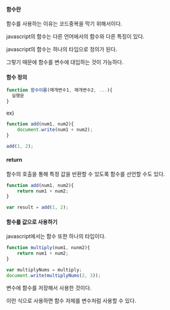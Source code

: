 #### 함수란

함수를 사용하는 이유는 코드중복을 막기 위해서이다.

javascript의 함수는 다른 언어에서의 함수와 다른 특징이 있다.

javascript의 함수는 하나의 타입으로 정의가 된다.

그렇기 때문에 함수를 변수에 대입하는 것이 가능하다.



#### 함수 정의

```js
function 함수이름(매개변수1, 매개변수2, ...){
  실행문
}
```

ex)

```js
function add(num1, num2){
	document.write(num1 + num2);
}

add(1, 2);
```



#### return

함수의 호출을 통해 특정 값을 반환할 수 있도록 함수를 선언할 수도 있다.

```js
function add(num1, num2){
	return num1 + num2;
}

var result = add(1, 2);
```



#### 함수를 값으로 사용하기

javascript에서는 함수 또한 하나의 타입이다.

```js
function multiply(num1, nunm2){
	return num1 + num2;
}

var multiplyNums = multiply;
document.write(multiplyNums(2, 3));
```

변수에 함수를 저장해서 사용한 것이다.

이런 식으로 사용하면 함수 자체를 변수처럼 사용할 수 있다.